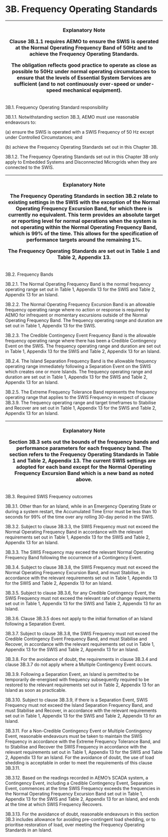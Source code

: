# 3B. Frequency Operating Standards

<table>
<colgroup>
<col style="width: 100%" />
</colgroup>
<thead>
<tr class="header">
<th><p><strong>Explanatory Note</strong></p>
<p>Clause 3B.1.1 requires AEMO to ensure the SWIS is operated at the
Normal Operating Frequency Band of 50Hz and to achieve the Frequency
Operating Standards.</p>
<p>The obligation reflects good practice to operate as close as possible
to 50Hz under normal operating circumstances to ensure that the levels
of Essential System Services are sufficient (and to not continuously
over-speed or under-speed mechanical equipment).</p></th>
</tr>
</thead>
<tbody>
</tbody>
</table>

3B.1. Frequency Operating Standard responsibility

3B.1.1. Notwithstanding section 3B.3, AEMO must use reasonable
endeavours to:

\(a\) ensure the SWIS is operated with a SWIS Frequency of 50 Hz except
under Controlled Circumstances; and

\(b\) achieve the Frequency Operating Standards set out in this Chapter
3B.

3B.1.2. The Frequency Operating Standards set out in this Chapter 3B
only apply to Embedded Systems and Disconnected Microgrids when they are
connected to the SWIS.

<table>
<colgroup>
<col style="width: 100%" />
</colgroup>
<thead>
<tr class="header">
<th><p><strong>Explanatory Note</strong></p>
<p>The Frequency Operating Standards in section 3B.2 relate to existing
settings in the SWIS with the exception of the Normal Operating
Frequency Excursion Band, for which there is currently no equivalent.
This term provides an absolute target or reporting level for normal
operations when the system is not operating within the Normal Operating
Frequency Band, which is 99% of the time. This allows for the
specification of performance targets around the remaining 1%.</p>
<p>The Frequency Operating Standards are set out in Table 1 and Table 2,
Appendix 13.</p></th>
</tr>
</thead>
<tbody>
</tbody>
</table>

3B.2. Frequency Bands

3B.2.1. The Normal Operating Frequency Band is the normal frequency
operating range set out in Table 1, Appendix 13 for the SWIS and Table
2, Appendix 13 for an Island.

3B.2.2. The Normal Operating Frequency Excursion Band is an allowable
frequency operating range where no action or response is required by
AEMO for infrequent or momentary excursions outside of the Normal
Operating Frequency Band. The frequency operating range and duration are
set out in Table 1, Appendix 13 for the SWIS.

3B.2.3. The Credible Contingency Event Frequency Band is the allowable
frequency operating range where there has been a Credible Contingency
Event on the SWIS. The frequency operating range and duration are set
out in Table 1, Appendix 13 for the SWIS and Table 2, Appendix 13 for an
Island.

3B.2.4. The Island Separation Frequency Band is the allowable frequency
operating range immediately following a Separation Event on the SWIS
which creates one or more Islands. The frequency operating range and
duration are set out in Table 1, Appendix 13 for the SWIS and Table 2,
Appendix 13 for an Island.

3B.2.5. The Extreme Frequency Tolerance Band represents the frequency
operating range that applies to the SWIS Frequency in respect of clause
3B.3.9. The frequency operating range and target timeframes to Stabilise
and Recover are set out in Table 1, Appendix 13 for the SWIS and Table
2, Appendix 13 for an Island.

<table>
<colgroup>
<col style="width: 100%" />
</colgroup>
<thead>
<tr class="header">
<th><p><strong>Explanatory Note</strong></p>
<p>Section 3B.3 sets out the bounds of the frequency bands and
performance parameters for each frequency band. The section refers to
the Frequency Operating Standards in Table 1 and Table 2, Appendix 13.
The current SWIS settings are adopted for each band except for the
Normal Operating Frequency Excursion Band which is a new band as noted
above.</p></th>
</tr>
</thead>
<tbody>
</tbody>
</table>

3B.3. Required SWIS Frequency outcomes

3B.3.1. Other than for an Island, while in an Emergency Operating State
or during a system restart, the Accumulated Time Error must be less than
10 seconds for 99% of the time over any rolling 30-day period in the
SWIS.

3B.3.2. Subject to clause 3B.3.3, the SWIS Frequency must not exceed the
Normal Operating Frequency Band in accordance with the relevant
requirements set out in Table 1, Appendix 13 for the SWIS and Table 2,
Appendix 13 for an Island.

3B.3.3. The SWIS Frequency may exceed the relevant Normal Operating
Frequency Band following the occurrence of a Contingency Event.

3B.3.4. Subject to clause 3B.3.8, the SWIS Frequency must not exceed the
Normal Operating Frequency Excursion Band, and must Stabilise, in
accordance with the relevant requirements set out in Table 1, Appendix
13 for the SWIS and Table 2, Appendix 13 for an Island.

3B.3.5. Subject to clause 3B.3.6, for any Credible Contingency Event,
the SWIS Frequency must not exceed the relevant rate of change
requirements set out in Table 1, Appendix 13 for the SWIS and Table 2,
Appendix 13 for an Island.

3B.3.6. Clause 3B.3.5 does not apply to the initial formation of an
Island following a Separation Event.

3B.3.7. Subject to clause 3B.3.8, the SWIS Frequency must not exceed the
Credible Contingency Event Frequency Band, and must Stabilise and
Recover, in accordance with the relevant requirements set out in Table
1, Appendix 13 for the SWIS and Table 2, Appendix 13 for an Island.

3B.3.8. For the avoidance of doubt, the requirements in clause 3B.3.4
and clause 3B.3.7 do not apply where a Multiple Contingency Event
occurs.

3B.3.9. Following a Separation Event, an Island is permitted to be
temporarily de-energised with frequency subsequently required to be
restored to the relevant requirements set out in Table 2, Appendix 13
for an Island as soon as practicable.

3B.3.10. Subject to clause 3B.3.9, if there is a Separation Event, SWIS
Frequency must not exceed the Island Separation Frequency Band, and must
Stabilise and Recover, in accordance with the relevant requirements set
out in Table 1, Appendix 13 for the SWIS and Table 2, Appendix 13 for an
Island.

3B.3.11. For a Non-Credible Contingency Event or Multiple Contingency
Event, reasonable endeavours must be taken to maintain the SWIS
Frequency in accordance with the Extreme Frequency Tolerance Band, and
to Stabilise and Recover the SWIS Frequency in accordance with the
relevant requirements set out in Table 1, Appendix 13 for the SWIS and
Table 2, Appendix 13 for an Island. For the avoidance of doubt, the use
of load shedding is acceptable in order to meet the requirements of this
clause 3B.3.11.

3B.3.12. Based on the readings recorded in AEMO’s SCADA system, a
Contingency Event, including a Credible Contingency Event, Separation
Event, commences at the time SWIS Frequency exceeds the frequencies in
the Normal Operating Frequency Excursion Band set out in Table 1,
Appendix 13 for the SWIS and Table 2, Appendix 13 for an Island, and
ends at the time at which SWIS Frequency Recovers.

3B.3.13. For the avoidance of doubt, reasonable endeavours in this
section 3B.3 includes allowance for avoiding pre-contingent load
shedding, or to prioritise restoration of load, over meeting the
Frequency Operating Standards in an Island.

